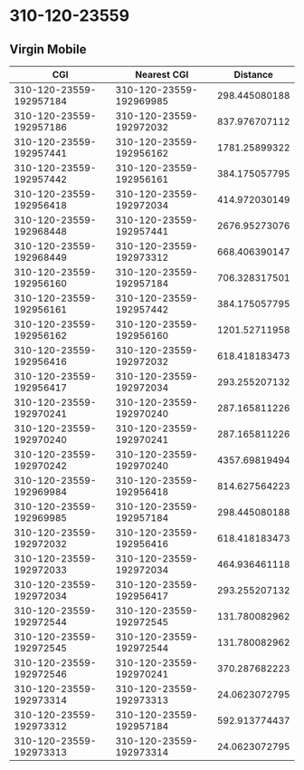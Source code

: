# 310-120-23559
## Virgin Mobile


| CGI | Nearest CGI | Distance |
|-----|-------------|----------|
| 310-120-23559-192957184 | 310-120-23559-192969985 | 298.445080188 |
| 310-120-23559-192957186 | 310-120-23559-192972032 | 837.976707112 |
| 310-120-23559-192957441 | 310-120-23559-192956162 | 1781.25899322 |
| 310-120-23559-192957442 | 310-120-23559-192956161 | 384.175057795 |
| 310-120-23559-192956418 | 310-120-23559-192972034 | 414.972030149 |
| 310-120-23559-192968448 | 310-120-23559-192957441 | 2676.95273076 |
| 310-120-23559-192968449 | 310-120-23559-192973312 | 668.406390147 |
| 310-120-23559-192956160 | 310-120-23559-192957184 | 706.328317501 |
| 310-120-23559-192956161 | 310-120-23559-192957442 | 384.175057795 |
| 310-120-23559-192956162 | 310-120-23559-192956160 | 1201.52711958 |
| 310-120-23559-192956416 | 310-120-23559-192972032 | 618.418183473 |
| 310-120-23559-192956417 | 310-120-23559-192972034 | 293.255207132 |
| 310-120-23559-192970241 | 310-120-23559-192970240 | 287.165811226 |
| 310-120-23559-192970240 | 310-120-23559-192970241 | 287.165811226 |
| 310-120-23559-192970242 | 310-120-23559-192970240 | 4357.69819494 |
| 310-120-23559-192969984 | 310-120-23559-192956418 | 814.627564223 |
| 310-120-23559-192969985 | 310-120-23559-192957184 | 298.445080188 |
| 310-120-23559-192972032 | 310-120-23559-192956416 | 618.418183473 |
| 310-120-23559-192972033 | 310-120-23559-192972034 | 464.936461118 |
| 310-120-23559-192972034 | 310-120-23559-192956417 | 293.255207132 |
| 310-120-23559-192972544 | 310-120-23559-192972545 | 131.780082962 |
| 310-120-23559-192972545 | 310-120-23559-192972544 | 131.780082962 |
| 310-120-23559-192972546 | 310-120-23559-192970241 | 370.287682223 |
| 310-120-23559-192973314 | 310-120-23559-192973313 | 24.0623072795 |
| 310-120-23559-192973312 | 310-120-23559-192957184 | 592.913774437 |
| 310-120-23559-192973313 | 310-120-23559-192973314 | 24.0623072795 |
